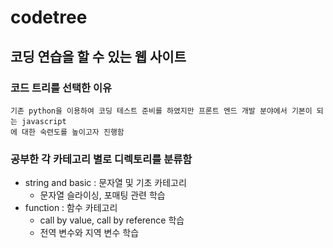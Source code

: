 # codetree

## 코딩 연습을 할 수 있는 웹 사이트

### 코드 트리를 선택한 이유
```
기존 python을 이용하여 코딩 테스트 준비를 하였지만 프론트 엔드 개발 분야에서 기본이 되는 javascript
에 대한 숙련도를 높이고자 진행함   
```

### 공부한 각 카테고리 별로 디렉토리를 분류함
- string and basic : 문자열 및 기초 카테고리
  - 문자열 슬라이싱, 포매팅 관련 학습
- function : 함수 카테고리
  - call by value, call by reference 학습
  - 전역 변수와 지역 변수 학습
